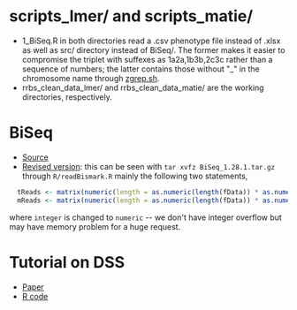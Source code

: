 # scripts_lmer/ and scripts_matie/

* 1_BiSeq.R in both directories read a .csv phenotype file instead of .xlsx as well as src/ directory instead of BiSeq/. The former makes it easier to compromise the triplet with suffexes as 1a2a,1b3b,2c3c rather than a sequence of numbers; the latter contains those without "_" in the chromosome name through [zgrep.sh](zgrep.sh).
* rrbs_clean_data_lmer/ and rrbs_clean_data_matie/ are the working directories, respectively.

# BiSeq

* [Source](https://www.bioconductor.org/packages/release/bioc/src/contrib/BiSeq_1.28.0.tar.gz)
* [Revised version](BiSeq_1.28.1.tar.gz): this can be seen with `tar xvfz BiSeq_1.28.1.tar.gz` through `R/readBismark.R` mainly the following two statements,
```r
  tReads <- matrix(numeric(length = as.numeric(length(fData)) * as.numeric(length(methData))), nrow=length(fData))
  mReads <- matrix(numeric(length = as.numeric(length(fData)) * as.numeric(length(methData))), nrow=length(fData))
```
where `integer` is changed to `numeric` -- we don't have integer overflow but may have memory problem for a huge request.

# Tutorial on DSS

* [Paper](https://doi.org/10.1007/s40484-019-0183-8)
* [R code](https://static-content.springer.com/esm/art%3A10.1007%2Fs40484-019-0183-8/MediaObjects/40484_2019_183_MOESM2_ESM.zip)
